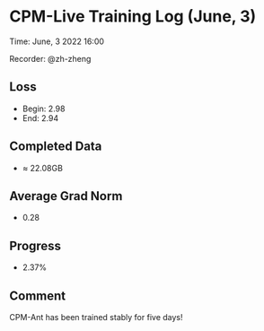 
# CPM-Live Training Log (June, 3)

Time: June, 3 2022 16:00

Recorder: @zh-zheng

## Loss
- Begin: 2.98
- End: 2.94 
	
## Completed Data
- $\approx$ 22.08GB

## Average Grad Norm
- 0.28

## Progress
- 2.37%

## Comment

CPM-Ant has been trained stably for five days! 

